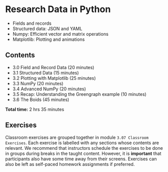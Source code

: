 # Research Data in Python

- Fields and records
- Structured data: JSON and YAML
- Numpy: Efficient vector and matrix operations
- Matplotlib: Plotting and animations

## Contents

- 3.0 Field and Record Data (20 minutes)
- 3.1 Structured Data (15 minutes)
- 3.2 Plotting with Matplotlib (25 minutes)
- 3.3 NumPy (20 minutes)
- 3.4 Advanced NumPy (20 minutes)
- 3.5 Recap: Understanding the Greengraph example (10 minutes)
- 3.6 The Boids (45 minutes)

**Total time:** 2 hrs 35 minutes

## Exercises

Classroom exercises are grouped together in module `3.07 Classroom Exercises`.
Each exercise is labelled with any sections whose contents are relevant.
We recommend that instructors schedule the exercises to be done in groups during breaks in the taught content.
However, it is **important** that participants also have some time away from their screens.
Exercises can also be left as self-paced homework assignments if preferred.
